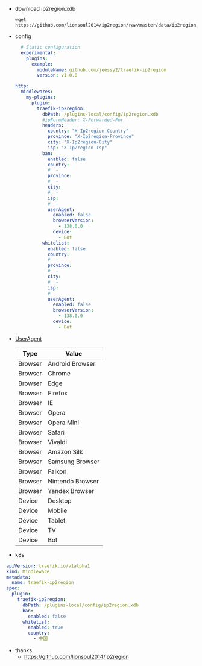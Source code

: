 - download ip2region.xdb

  ```shell
  wget https://github.com/lionsoul2014/ip2region/raw/master/data/ip2region.xdb
  ```

- config

  ```yaml
    # Static configuration
    experimental:
      plugins:
        example:
          moduleName: github.com/jeessy2/traefik-ip2region
          version: v1.0.0
  ```

  ```yaml
  http:
    middlewares:
      my-plugins:
        plugin:
          traefik-ip2region:
            dbPath: /plugins-local/config/ip2region.xdb
            #ipFormHeader: X-Forwarded-For
            headers:
              country: "X-Ip2region-Country"
              province: "X-Ip2region-Province"
              city: "X-Ip2region-City"
              isp: "X-Ip2region-Isp"
            ban:
              enabled: false
              country:
              #  - 
              province:
              #  - 
              city:
              #  -
              isp:
              #  -
              userAgent:
                enabled: false
                browserVersion: 
                  - 138.0.0
                device:
                  - Bot
            whitelist:
              enabled: false
              country:
              #  - 
              province:
              #  - 
              city:
              #  -
              isp:
              #  -
              userAgent:
                enabled: false
                browserVersion: 
                  - 138.0.0
                device:
                  - Bot

  ```

- [UserAgent](https://github.com/medama-io/go-useragent/blob/main/agents/const.go)

  | Type | Value |
  |------|--------|
  | Browser | Android Browser |
  | Browser | Chrome |
  | Browser | Edge |
  | Browser | Firefox |
  | Browser | IE |
  | Browser | Opera |
  | Browser | Opera Mini |
  | Browser | Safari |
  | Browser | Vivaldi |
  | Browser | Amazon Silk |
  | Browser | Samsung Browser |
  | Browser | Falkon |
  | Browser | Nintendo Browser |
  | Browser | Yandex Browser |
  | Device | Desktop |
  | Device | Mobile |
  | Device | Tablet |
  | Device | TV |
  | Device | Bot |

- k8s
```yaml
apiVersion: traefik.io/v1alpha1
kind: Middleware
metadata:
  name: traefik-ip2region
spec:
  plugin:
    traefik-ip2region:
      dbPath: /plugins-local/config/ip2region.xdb
      ban:
        enabled: false
      whitelist:
        enabled: true
        country:
          - 中国

```

- thanks
  - https://github.com/lionsoul2014/ip2region